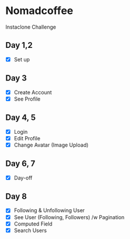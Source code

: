 # Nomadcoffee

Instaclone Challenge

## Day 1,2
- [x] Set up

## Day 3
- [x] Create Account
- [x] See Profile

## Day 4, 5
- [x] Login
- [x] Edit Profile
- [x] Change Avatar (Image Upload)
  
## Day 6, 7
- [x] Day-off

## Day 8
- [x] Following & Unfollowing User
- [x] See User (Following, Followers) /w Pagination
- [x] Computed Field
- [x] Search Users